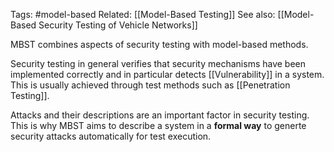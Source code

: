 Tags: #model-based
Related: [[Model-Based Testing]]
See also: [[Model-Based Security Testing of Vehicle Networks]]


MBST combines aspects of security testing with model-based methods.

Security testing in general verifies that security mechanisms have been implemented correctly and in particular detects [[Vulnerability]] in a system.
This is usually achieved through test methods such as [[Penetration Testing]].

Attacks and their descriptions are an important factor in security testing.
This is why MBST aims to describe a system in a **formal way** to generte security attacks automatically for test execution.
